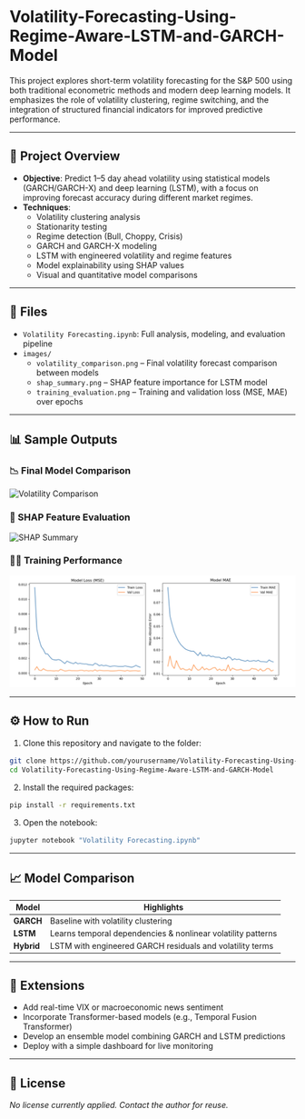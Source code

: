 # Volatility-Forecasting-Using-Regime-Aware-LSTM-and-GARCH-Model

This project explores short-term volatility forecasting for the S&P 500 using both traditional econometric methods and modern deep learning models. It emphasizes the role of volatility clustering, regime switching, and the integration of structured financial indicators for improved predictive performance.

---

## 📘 Project Overview

- **Objective**: Predict 1–5 day ahead volatility using statistical models (GARCH/GARCH-X) and deep learning (LSTM), with a focus on improving forecast accuracy during different market regimes.
- **Techniques**: 
  - Volatility clustering analysis
  - Stationarity testing
  - Regime detection (Bull, Choppy, Crisis)
  - GARCH and GARCH-X modeling
  - LSTM with engineered volatility and regime features
  - Model explainability using SHAP values
  - Visual and quantitative model comparisons

---

## 📁 Files

- `Volatility Forecasting.ipynb`: Full analysis, modeling, and evaluation pipeline
- `images/`
  - `volatility_comparison.png` – Final volatility forecast comparison between models
  - `shap_summary.png` – SHAP feature importance for LSTM model
  - `training_evaluation.png` – Training and validation loss (MSE, MAE) over epochs

---

## 📊 Sample Outputs

### 📉 Final Model Comparison
![Volatility Comparison](images/volatility_comparison.png)

### 🧠 SHAP Feature Evaluation
![SHAP Summary](images/shap_summary.png)

### 🏋️‍♀️ Training Performance
![Training Evaluation](images/training_evaluation.png)

---

## ⚙️ How to Run

1. Clone this repository and navigate to the folder:

```bash
git clone https://github.com/yourusername/Volatility-Forecasting-Using-Regime-Aware-LSTM-and-GARCH-Model.git
cd Volatility-Forecasting-Using-Regime-Aware-LSTM-and-GARCH-Model
```

2. Install the required packages:

```bash
pip install -r requirements.txt
```

3. Open the notebook:

```bash
jupyter notebook "Volatility Forecasting.ipynb"
```

---

## 📈 Model Comparison

| Model         | Highlights                                               |
|---------------|----------------------------------------------------------|
| **GARCH**     | Baseline with volatility clustering                      |
| **LSTM**      | Learns temporal dependencies & nonlinear volatility patterns |
| **Hybrid**    | LSTM with engineered GARCH residuals and volatility terms |

---

## 🚀 Extensions

- Add real-time VIX or macroeconomic news sentiment
- Incorporate Transformer-based models (e.g., Temporal Fusion Transformer)
- Develop an ensemble model combining GARCH and LSTM predictions
- Deploy with a simple dashboard for live monitoring

---

## 📜 License

_No license currently applied. Contact the author for reuse._


